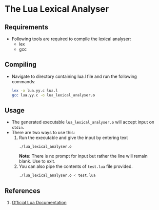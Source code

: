 # The Lua Lexical Analyser

## Requirements

- Following tools are required to compile the lexical analyser:
    - lex
    - gcc

## Compiling

- Navigate to directory containing lua.l file and run the following commands:
    ```sh
    lex -o lua.yy.c lua.l
    gcc lua.yy.c -o lua_lexical_analyser.o
    ```

## Usage

- The generated executable `lua_lexical_analyser.o` will accept input on `stdin`.
- There are two ways to use this:
    1. Run the executable and give the input by entering text
        ```sh
        ./lua_lexical_analyser.o
        ```
        **Note:** There is no prompt for input but rather the line will remain
        blank. Use <C-D> to exit.
    2. You can also pipe the contents of `test.lua` file provided.
        ```sh
        ./lua_lexical_analyser.o < test.lua
        ```
## References
1. [Official Lua Documentation](https://www.lua.org/manual/5.4/)
